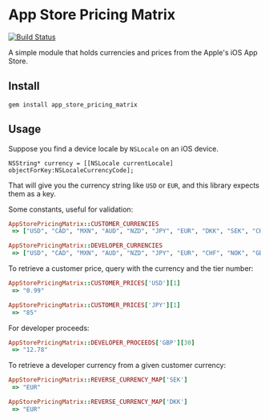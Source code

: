 App Store Pricing Matrix
========================

[![Build Status](https://secure.travis-ci.org/kenn/app_store_pricing_matrix.png)](http://travis-ci.org/kenn/app_store_pricing_matrix)

A simple module that holds currencies and prices from the Apple's iOS App Store.

Install
-------

    gem install app_store_pricing_matrix

Usage
-----

Suppose you find a device locale by `NSLocale` on an iOS device.

```objc
NSString* currency = [[NSLocale currentLocale] objectForKey:NSLocaleCurrencyCode];
```

That will give you the currency string like `USD` or `EUR`, and this library expects them as a key.

Some constants, useful for validation:

```ruby
AppStorePricingMatrix::CUSTOMER_CURRENCIES
 => ["USD", "CAD", "MXN", "AUD", "NZD", "JPY", "EUR", "DKK", "SEK", "CHF", "NOK", "GBP", "CNY"]

AppStorePricingMatrix::DEVELOPER_CURRENCIES
 => ["USD", "CAD", "MXN", "AUD", "NZD", "JPY", "EUR", "CHF", "NOK", "GBP", "CNY"]
```

To retrieve a customer price, query with the currency and the tier number:

```ruby
AppStorePricingMatrix::CUSTOMER_PRICES['USD'][1]
 => "0.99"

AppStorePricingMatrix::CUSTOMER_PRICES['JPY'][1]
 => "85"
```

For developer proceeds:

```ruby
AppStorePricingMatrix::DEVELOPER_PROCEEDS['GBP'][30]
 => "12.78"
```

To retrieve a developer currency from a given customer currency:

```ruby
AppStorePricingMatrix::REVERSE_CURRENCY_MAP['SEK']
 => "EUR"

AppStorePricingMatrix::REVERSE_CURRENCY_MAP['DKK']
 => "EUR"
```
